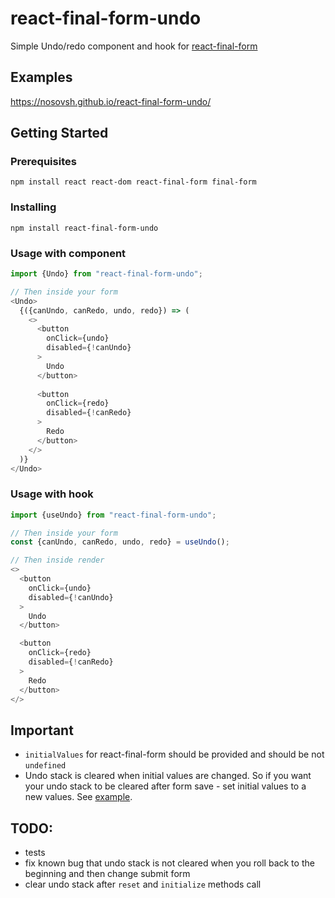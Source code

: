 # react-final-form-undo
Simple Undo/redo component and hook for 
[react-final-form](https://github.com/final-form/react-final-form "react-final-form project page")

## Examples

https://nosovsh.github.io/react-final-form-undo/

## Getting Started

### Prerequisites
```
npm install react react-dom react-final-form final-form
```

### Installing
```
npm install react-final-form-undo
```

### Usage with component

```javascript
import {Undo} from "react-final-form-undo";

// Then inside your form
<Undo>
  {({canUndo, canRedo, undo, redo}) => (
    <>
      <button
        onClick={undo}
        disabled={!canUndo}
      >
        Undo
      </button>
      
      <button
        onClick={redo}
        disabled={!canRedo}
      >
        Redo
      </button>
    </>
  )}
</Undo>
```


### Usage with hook

```javascript
import {useUndo} from "react-final-form-undo";

// Then inside your form
const {canUndo, canRedo, undo, redo} = useUndo();

// Then inside render
<>
  <button
    onClick={undo}
    disabled={!canUndo}
  >
    Undo
  </button>

  <button
    onClick={redo}
    disabled={!canRedo}
  >
    Redo
  </button>
</>
```

## Important
 - `initialValues` for react-final-form should be provided and should be not `undefined`
 - Undo stack is cleared when initial values are changed. So if you want your undo stack to be cleared after form save - set initial values to a new values. See [example](../master/example/src/App.js).
 
## TODO:
 - tests
 - fix known bug that undo stack is not cleared when you roll back to the beginning and then change submit form
 - clear undo stack after `reset` and `initialize` methods call

